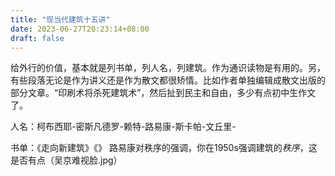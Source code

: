 ```yaml
---
title: "现当代建筑十五讲"
date: 2023-06-27T20:23:14+08:00
draft: false
---
```

给外行的价值，基本就是列书单，列人名，列建筑。作为通识读物是有用的。另，有些段落无论是作为讲义还是作为散文都很矫情。比如作者单独编辑成散文出版的部分文章。“印刷术将杀死建筑术”，然后扯到民主和自由，多少有点初中生作文了。

人名：柯布西耶-密斯凡德罗-赖特-路易康-斯卡帕-文丘里-

书单：《走向新建筑》《》
路易康对秩序的强调，你在1950s强调建筑的*秩序*，这是否有点（吴京难视脸.jpg）